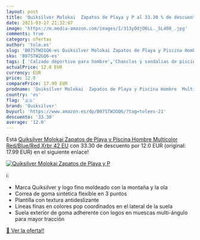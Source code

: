 ```yaml
---
layout: post
title: 'Quiksilver Molokai  Zapatos de Playa y P al 33.30 % de descuento'
date: 2021-03-27 21:32:07
image: 'https://m.media-amazon.com/images/I/313yOdjO6LL._SL400_.jpg'
comments: true
category: ofertas
author: 'tole.es'
slug: 'B07STW2GQ6-es Quiksilver Molokai Zapatos de Playa y Piscina Hombre...'
sku: 'B07STW2GQ6-es'
tags: [ 'Calzado deportivo para hombre','Chanclas y sandalias de piscina para hombre','Zapatillas y calzado deportivo para hombre','Zapatos','Zapatos para hombre','Zapatos y complementos','quiksilver','zapatos', ]
actualPrice: 12.0 EUR
currency: EUR
price: 12.0
comparePrice: 17.99 EUR
prodname: 'Quiksilver Molokai  Zapatos de Playa y Piscina Hombre  Multicolor  Red/Blue/Red Xrbr   42 EU'
country: 'es'
flag: '🇪🇸'
brand: 'Quiksilver'
buyurl: 'https://www.amazon.es/dp/B07STW2GQ6/?tag=tolees-21'
descuento: '33.30'
average: '12.0'
---
```


Está [Quiksilver Molokai  Zapatos de Playa y Piscina Hombre  Multicolor  Red/Blue/Red Xrbr   42 EU](https://www.amazon.es/dp/B07STW2GQ6/?tag=tolees-21) con 33.30 de descuento por 12.0 EUR (original: 17.99 EUR) en el siguiente enlace!

[![Quiksilver Molokai  Zapatos de Playa y P](https://m.media-amazon.com/images/I/313yOdjO6LL._SL400_.jpg)](https://www.amazon.es/dp/B07STW2GQ6/?tag=tolees-21)

ℹ️:

- Marca Quiksilver y logo fino moldeado con la montaña y la ola
- Correa de goma sintética flexible en 3 puntos
- Plantilla con textura antideslizante
- Líneas finas en colores pop coordinados en el lateral de la suela
- Suela exterior de goma adherente con logos en muescas multi-ángulo para mayor tracción

[🛒 Ver la oferta!!](https://www.amazon.es/dp/B07STW2GQ6/?tag=tolees-21)
